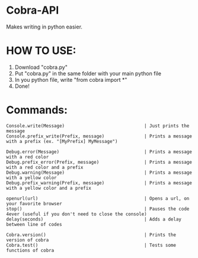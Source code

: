 # Cobra-API
Makes writing in python easier.

# HOW TO USE:

1. Download "cobra.py"
2. Put "cobra.py" in the same folder with your main python file
3. In you python file, write "from cobra import *"
4. Done!

# Commands:

    Console.write(Message)                              | Just prints the message
    Console.prefix_write(Prefix, message)               | Prints a message with a prefix (ex. "[MyPrefix] MyMessage")
    
    Debug.error(Message)                                | Prints a message with a red color
    Debug.prefix_error(Prefix, message)                 | Prints a message with a red color and a prefix
    Debug.warning(Message)                              | Prints a message with a yellow color
    Debug.prefix_warning(Prefix, message)               | Prints a message with a yellow color and a prefix
    
    openurl(url)                                        | Opens a url, on your favorite browser
    stop()                                              | Pauses the code 4ever (useful if you don't need to close the console)
    delay(seconds)                                      | Adds a delay between line of codes
    
    Cobra.version()                                     | Prints the version of cobra
    Cobra.test()                                        | Tests some functions of cobra
